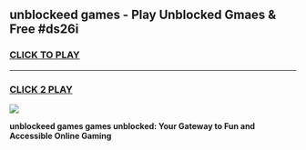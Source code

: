 
## unblockeed games - Play Unblocked Gmaes & Free #ds26i
<h3>
<a href="https://premium.freeplayer.one?title=unblockeed_games&ref=01M">CLICK TO PLAY</a></h3>
<hr>

<h3>
<a href="https://premium.freeplayer.one?title=unblockeed_games&ref=01M">CLICK 2 PLAY</a>
  
</h3>

<a href="https://premium.freeplayer.one?title=unblockeed_games&ref=01M"><img src="https://clearcache.store/games.png"></a>


**unblockeed games games unblocked: Your Gateway to Fun and Accessible Online Gaming**
